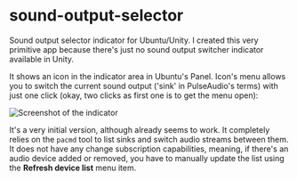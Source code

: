 sound-output-selector
=====================

Sound output selector indicator for Ubuntu/Unity. I created this very primitive app because there's just no sound output switcher indicator available in Unity.

It shows an icon in the indicator area in Ubuntu's Panel. Icon's menu allows you to switch the current sound output ('sink' in PulseAudio's terms) with just one click (okay, two clicks as first one is to get the menu open):

![Screenshot of the indicator](https://raw.github.com/yktoo/sound-output-selector/master/Screenshot.png)

It's a very initial version, although already seems to work. It completely relies on the ```pacmd``` tool to list sinks and switch audio streams between them. It does not have any change subscription capabilities, meaning, if there's an audio device added or removed, you have to manually update the list using the **Refresh device list** menu item.
